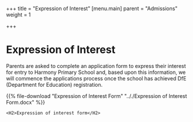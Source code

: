 +++
title = "Expression of Interest"
[menu.main]
parent = "Admissions"
weight = 1

+++
# Expression of Interest

Parents are asked to complete an application form to express their interest for entry to Harmony Primary School and, based upon this information, we will commence the applications process once the school has achieved DfE (Department for Education) registration.

{{% file-download "Expression of Interest Form" ".././Expression of Interest Form.docx" %}}

    <H2>Expression of interest form</H2>